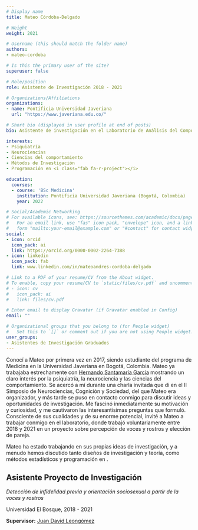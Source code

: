 ```yaml
---
# Display name
title: Mateo Córdoba-Delgado

# Weight
weight: 2021

# Username (this should match the folder name)
authors:
- mateo-cordoba

# Is this the primary user of the site?
superuser: false

# Role/position
role: Asistente de Investigación 2018 - 2021

# Organizations/Affiliations
organizations:
- name: Pontificia Universidad Javeriana
  url: "https://www.javeriana.edu.co/"

# Short bio (displayed in user profile at end of posts)
bio: Asistente de investigación en el Laboratorio de Análisis del Comportamiento Humano desde 2018 - 2021

interests:
- Psiquiatría
- Neurociencias
- Ciencias del comportamiento
- Métodos de Investigación
- Programación en <i class="fab fa-r-project"></i>

education:
  courses:
  - course: 'BSc Medicina'
    institution: Pontificia Universidad Javeriana (Bogotá, Colombia)
    year: 2022

# Social/Academic Networking
# For available icons, see: https://sourcethemes.com/academic/docs/page-builder/#icons
#   For an email link, use "fas" icon pack, "envelope" icon, and a link in the
#   form "mailto:your-email@example.com" or "#contact" for contact widget.
social:
- icon: orcid
  icon_pack: ai
  link: https://orcid.org/0000-0002-2264-7388
- icon: linkedin
  icon_pack: fab
  link: www.linkedin.com/in/mateoandres-cordoba-delgado

# Link to a PDF of your resume/CV from the About widget.
# To enable, copy your resume/CV to `static/files/cv.pdf` and uncomment the lines below.
# - icon: cv
#   icon_pack: ai
#   link: files/cv.pdf

# Enter email to display Gravatar (if Gravatar enabled in Config)
email: ""

# Organizational groups that you belong to (for People widget)
#   Set this to `[]` or comment out if you are not using People widget.
user_groups:
- Asistentes de Investigación Graduados
---
```


Conocí a Mateo por primera vez en 2017, siendo estudiante del programa de Medicina en la Universidad Javeriana en Bogotá, Colombia. Mateo ya trabajaba estrechamente con [Hernando Santamaría García](https://scholar.google.com/citations?user=jrSJ0U4AAAAJ) mostrando un claro interés por la psiquiatría, la neurociencia y las ciencias del comportamiento. Se acercó a mí durante una charla invitada que di en el II Simposio de Neurociencias, Cognición y Sociedad, del que Mateo era organizador, y más tarde se puso en contacto conmigo para discutir ideas y oportunidades de investigación. Me fascinó inmediatamente su motivación y curiosidad, y me cautivaron las interesantísimas preguntas que formuló. Consciente de sus cualidades y de su enorme potencial, invité a Mateo a trabajar conmigo en el laboratorio, donde trabajó voluntariamente entre 2018 y 2021 en un proyecto sobre percepción de voces y rostros y elección de pareja.

Mateo ha estado trabajando en sus propias ideas de investigación, y a menudo hemos discutido tanto diseños de investigación y teoría, como métodos estadísticos y programación en [<i class="fab fa-r-project"></i>](https://www.r-project.org/about.html).

## **Asistente Proyecto de Investigación**  

*Detección de infidelidad previa y orientación sociosexual a partir de la voces y rostros*

Universidad El Bosque, 2018 - 2021

**Supervisor:** [Juan David Leongómez](/es/#about)
